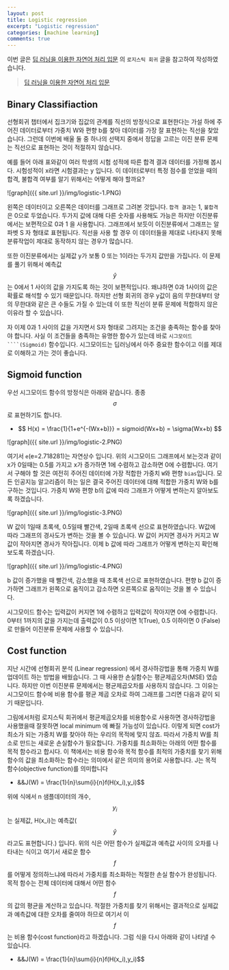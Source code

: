 ```yaml
---
layout: post
title: Logistic regression
excerpt: "Logistic regression"
categories: [machine learning]
comments: true
---
```


이번 글은 [딥 러닝을 이용한 자연어 처리 입문](https://wikidocs.net/37406) 의 ``로지스틱 회귀`` 글을 참고하여 작성하였습니다.
> [딥 러닝을 이용한 자연어 처리 입문](https://wikidocs.net/37406)

## Binary Classifiaction

선형회귀 챕터에서 집크기와 집값의 관계를 직선의 방정식으로 표현한다는 가설 하에 주어진 데이터로부터 가중치 W와 편향 b를 찾아 데이터를 가장 잘 표현하는 직선을 찾았습니다. 그런데 이번에 배울 둘 중 하나의 선택지 중에서 정답을 고르는 이진 분류 문제는 직선으로 표현하는 것이 적절하지 않습니다.

예를 들어 아래 표와같이 여러 학생의 시험 성적에 따른 합격 결과 데이터를 가정해 봅시다. 시험성적이 x라면 시험결과는  y 입니다. 이 데이터로부터 특정 점수를 얻었을 때의 합격, 불합격 여부를 알기 위해서는 어떻게 해야 할까요?

![graph]({{ site.url }}/img/logistic-1.PNG)

왼쪽은 데이터이고 오른쪽은 데이터를 그래프로 그려본 것입니다. ``합격 결과``는 1, ``불합격``은 0으로 두었습니다. 두가지 값에 대해 다른 숫자를 사용해도 가능은 하지만 이진분류 에서는 보편적으로 0과 1 을 사용합니다. 그래프에서 보듯이 이진분류에서 그래프는 알파벳 S 자 형태로 표현됩니다. 직선을 사용 할 경우 이 데이터들을 제대로 나타내지 못해 분류작업이 제대로 동작하지 않는 경우가 많습니다.

또한 이진분류에서는 실제값 y가 보통 0 또는 1이라는 두가지 값만을 가집니다. 이 문제를 풀기 위해서 예측값 $$\hat{y}$$ 는 0에서 1 사이의 값을 가지도록 하는 것이 보편적입니다. 왜냐하면 0과 1사이의 값은 확률로 해석할 수 있기 때문입니다. 하지만 선형 회귀의 경우 y값이 음의 무한대부터 양의 무한대와 같은 큰 수들도 가질 수 있는데 이 또한 직선이 분류 문제에 적합하지 않은 이유라 할 수 있습니다.

자 이제 0과 1 사이의 값을 가지면서 S자 형태로 그려지는 조건을 충족하는 함수를 찾아야 합니다. 사실 이 조건들을 충족하는 유명한 함수가 있는데 바로 ``시그모이드````(Sigmoid)`` 함수입니다. 시그모이드는 딥러닝에서 아주 중요한 함수이고 이를 제대로 이해하고 가는 것이 좋습니다.

## Sigmoid function

우선 시그모이드 함수의 방정식은 아래와 같습니다. 종종 $$\sigma$$로 표현하기도 합니다.

* $$ H(x) = \frac{1}{1+e^{-(Wx+b)}} = sigmoid(Wx+b) = \sigma(Wx+b) $$

![graph]({{ site.url }}/img/logistic-2.PNG)

여기서 ``e``(e=2.718281)는 자연상수 입니다. 위의 시그모이드 그래프에서 보는것과 같이 x가 0일때는 0.5를 가지고 x가 증가하면 1에 수렴하고 감소하면 0에 수렴합니다. 여기서 구해야 할 것은 여전히 주어진 데이터에 가장 적합한 가중치 ``W``와 편향 ``bias``입니다. 모든 인공지능 알고리즘이 하는 일은 결국 주어진 데이터에 대해 적합한 가중치 W와 b를 구하는 것입니다. 가중치 W와 편향 b의 값에 따라 그래프가 어떻게 변하는지 알아보도록 하겠습니다. 

![graph]({{ site.url }}/img/logistic-3.PNG)

W 값이 1일때 초록색, 0.5일때 빨간색, 2일때 초록색 선으로 표현하였습니다. W값에 따라 그래프의 경사도가 변하는 것을 볼 수 있습니다. W 값이 커지면 경사가 커지고 W 값이 작아지면 경사가 작아집니다. 이제  b 값에 따라 그래프가 어떻게 변하는지 확인해보도록 하겠습니다.

![graph]({{ site.url }}/img/logistic-4.PNG)

b 값이 증가했을 때 빨간색, 감소했을 때 초록색 선으로 표현하였습니다. 편향 b 값이 증가하면 그래프가 왼쪽으로 움직이고 감소하면 오른쪽으로 움직이는 것을 볼 수 있습니다.

시그모이드 함수는 입력값이 커지면 1에 수렴하고 입력값이 작아지면 0에 수렴합니다. 0부터 1까지의 값을 가지는데 출력값이 0.5 이상이면 1(True), 0.5 이하이면 0 (False)로 만들어 이진분류 문제에 사용할 수 있습니다.

## Cost function

지난 시간에 선형회귀 분석 (Linear regression) 에서 경사하강법을 통해 가중치 W를 업데이트 하는 방법을 배웠습니다. 그 때 사용한 손실함수는 평균제곱오차(MSE) 였습니다. 하지만 이번 이진분류 문제에서는 평균제곱오차를 사용하지 않습니다. 그 이유는 시그모이드 함수에 비용 함수를 평균 제곱 오차로 하여 그래프를 그리면 다음과 같이 되기 때문입니다.

그림에서처럼 로지스틱 회귀에서 평균제곱오차를 비용함수로 사용하면 경사하강법을 사용했을때 잘못하면 local minimum 에 빠질 가능성이 있습니다. 이렇게 되면 cost가 최소가 되는 가중치 W를 찾아야 하는 우리의 목적에 맞지 않죠. 따라서 가중치 W를 최소로 만드는 새로운 손실함수가 필요합니다. 가중치를 최소화하는 아래의 어떤 함수를 목적 함수라고 합시다. 이 책에서는 비용 함수와 목적 함수를 최적의 가중치를 찾기 위해 함수의 값을 최소화하는 함수라는 의미에서 같은 의미의 용어로 사용합니다. J는 목적 함수(objective function)를 의미합니다

* &&J(W) = \frac{1}{n}\sum{i}{n}f(H(x_i),y_i)$$

위에 식에서 n 샘플데이터의 개수, $$y_i$$는 실제값, H(x_i)는 예측값($$\hat{y}$$라고도 표현합니다.) 입니다. 위의 식은 어떤 함수가 실제값과 예측값 사이의 오차를 나타내는 식이고 여기서 새로운 함수 $$f$$를 어떻게 정의하느냐에 따라서 가중치를 최소화하는 적절한 손실 함수가 완성됩니다. 목적 함수는 전체 데이터에 대해서 어떤 함수 $$f$$의 값의 평균을 계산하고 있습니다. 적절한 가중치를 찾기 위해서는 결과적으로 실제값과 예측값에 대한 오차를 줄여야 하므로 여기서 이 $$f$$는 비용 함수(cost function)라고 하겠습니다. 그럼 식을 다시 아래와 같이 나타낼 수 있습니다.

* &&J(W) = \frac{1}{n}\sum{i}{n}f(H(x_i),y_i)$$


